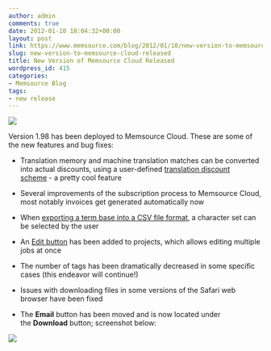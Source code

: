 ```yaml
---
author: admin
comments: true
date: 2012-01-10 18:04:32+00:00
layout: post
link: https://www.memsource.com/blog/2012/01/10/new-version-to-memsource-cloud-released/
slug: new-version-to-memsource-cloud-released
title: New Version of Memsource Cloud Released
wordpress_id: 415
categories:
- Memsource Blog
tags:
- new release
---
```


[![](/wp-content/uploads/2012/01/memsource-cloud-logo-300x94.png)](http://www.memsource.com/)

Version 1.98 has been deployed to Memsource Cloud.
These are some of the new features and bug fixes:<!-- more -->



	
  * Translation memory and machine translation matches can be converted into actual discounts, using a user-defined [translation discount scheme](http://wiki.memsource.com/wiki/Translation_Discount_Scheme) - a pretty cool feature

	
  * Several improvements of the subscription process to Memsource Cloud, most notably invoices get generated automatically now

	
  * When [exporting a term base into a CSV file format](http://wiki.memsource.com/wiki/MemSource_Cloud_User_Manual#Export_CSV), a character set can be selected by the user

	
  * An [Edit button](http://wiki.memsource.com/wiki/MemSource_Cloud_User_Manual#Edit) has been added to projects, which allows editing multiple jobs at once

	
  * The number of tags has been dramatically decreased in some specific cases (this endeavor will continue!)

	
  * Issues with downloading files in some versions of the Safari web browser have been fixed

	
  * The **Email** button has been moved and is now located under the **Download** button; screenshot below:




[![](/wp-content/uploads/2012/01/email-button-moved-300x218.png)](/wp-content/uploads/2012/01/email-button-moved.png)



